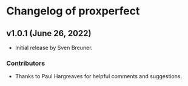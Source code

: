 # Changelog of proxperfect

## v1.0.1 (June 26, 2022)
* Initial release by Sven Breuner.

### Contributors
* Thanks to Paul Hargreaves for helpful comments and suggestions.

